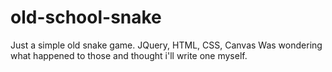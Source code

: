 # old-school-snake
Just a simple old snake game. JQuery, HTML, CSS, Canvas
Was wondering what happened to those and thought i'll write one myself.
